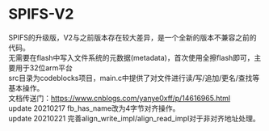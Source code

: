 # SPIFS-V2
 SPIFS的升级版，V2与之前版本存在较大差异，是一个全新的版本不兼容之前的代码。<br/>
 无需要在flash中写入文件系统的元数据(metadata)，首次使用全擦flash即可，主要用于32位arm平台<br/>
 src目录为codeblocks项目，main.c中提供了对文件进行读/写/追加/更名/查找等基本操作。<br/>
 文档传送门：https://www.cnblogs.com/yanye0xff/p/14616965.html<br/>
 update 20210217 fb_has_name改为4字节对齐操作。<br/>
 update 20210221 完善align_write_impl/align_read_impl对于非对齐地址处理。<br/>
